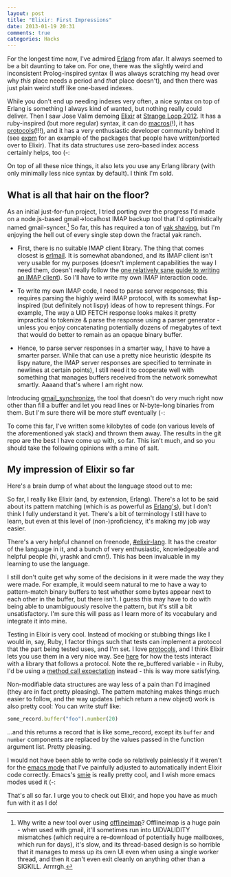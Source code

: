 ```yaml
---
layout: post
title: "Elixir: First Impressions"
date: 2013-01-19 20:31
comments: true
categories: Hacks
---
```

For the longest time now, I've admired
[Erlang](http://www.erlang.org/) from afar. It always seemed to be a
bit daunting to take on. For one, there was the slightly weird and
inconsistent Prolog-inspired syntax (I was always scratching my head
over why *this* place needs a period and *that* place doesn't), and
then there was just plain weird stuff like one-based indexes.

While you don't end up needing indexes very often, a nice syntax on
top of Erlang is something I always kind of wanted, but nothing really
could deliver. Then I saw Jose Valim demoing
[Elixir](http://elixir-lang.org/) at
[Strange Loop 2012](https://thestrangeloop.com/archive/2012). It has a
ruby-inspired (but more regular) syntax, it can do
[macros](http://elixir-lang.org/getting_started/5.html)(!), it has
[protocols](http://elixir-lang.org/getting_started/4.html)(!!!), and
it has a very enthusiastic developer community behind it (see
[expm](http://expm.co/) for an example of the packages that people
have written/ported over to Elixir). That its data structures use
zero-based index access certainly helps, too (-:

On top of all these nice things, it also lets you use any Erlang
library (with only minimally less nice syntax by default). I think I'm
sold.

## What is all that hair on the floor?

As an initial just-for-fun project, I tried porting over the progress
I'd made on a node.js-based gmail->localhost IMAP backup tool that I'd
optimistically named gmail-syncer.[^1] So far, this has required a ton
of
[yak shaving](http://projects.csail.mit.edu/gsb/old-archive/gsb-archive/gsb2000-02-11.html),
but I'm enjoying the hell out of every single step down the fractal
yak ranch.

* First, there is no suitable IMAP client library. The thing that
  comes closest is [erlmail](http://code.google.com/p/erlmail/). It is
  somewhat abandoned, and its IMAP client isn't very usable for my
  purposes (doesn't implement capabilities the way I need them,
  doesn't really follow the
  [one relatively sane guide to writing an IMAP client](http://dovecot.org/imap-client-coding-howto.html)). So
  I'll have to write my own IMAP interaction code.

* To write my own IMAP code, I need to parse server responses; this
  requires parsing the highly weird IMAP protocol, with its somewhat
  lisp-inspired (but definitely not lispy) ideas of how to represent
  things. For example, The way a UID FETCH response looks makes it
  pretty impractical to tokenize & parse the response using a parser
  generator - unless you enjoy concatenating potentially dozens of
  megabytes of text that would do better to remain as an opaque binary
  buffer.

* Hence, to parse server responses in a smarter way, I have to have a
  smarter parser. While that can use a pretty nice heuristic (despite
  its lispy nature, the IMAP server responses are specified to
  terminate in newlines at certain points), I still need it to
  cooperate well with something that manages buffers received from the
  network somewhat smartly. Aaaand that's where I am right now.

Introducing
[gmail_synchronize](https://github.com/antifuchs/gmail_synchronize),
the tool that doesn't do very much right now other than fill a buffer
and let you read lines or N-byte-long binaries from them. But I'm sure
there will be more stuff eventually (-:

To come this far, I've written some kilobytes of code (on various
levels of the aforementioned yak stack) and thrown them away. The
results in the git repo are the best I have come up with, so far. This
isn't much, and so you should take the following opinions with a mine
of salt.

## My impression of Elixir so far

Here's a brain dump of what about the language stood out to me:

So far, I really like Elixir (and, by extension, Erlang). There's a
lot to be said about its pattern matching (which is as powerful as
[Erlang's](http://learnyousomeerlang.com/syntax-in-functions)), but I
don't think I fully understand it yet. There's a bit of terminology I
still have to learn, but even at this level of (non-)proficiency, it's
making my job way easier.

There's a very helpful channel on freenode,
[#elixir-lang](irc://irc.freenode.net/#elixir-lang). It has the
creator of the language in it, and a bunch of very enthusiastic,
knowledgeable and helpful people (hi, yrashk and cmn!). This has been
invaluable in my learning to use the language.

I still don't quite get why some of the decisions in it were made the
way they were made. For example, it would seem natural to me to have a
way to pattern-match binary buffers to test whether some bytes appear
next to each other in the buffer, but there isn't. I guess this may
have to do with being able to unambiguously resolve the pattern, but
it's still a bit unsatisfactory. I'm sure this will pass as I learn
more of its vocabulary and integrate it into mine.

Testing in Elixir is very cool. Instead of mocking or stubbing things
like I would in, say, Ruby, I factor things such that tests can
implement a protocol that the part being tested uses, and I'm set. I
love
[protocols](http://www.amazon.com/Art-Metaobject-Protocol-Gregor-Kiczales/dp/0262610744),
and I think Elixir lets you use them in a very nice way. See
[here](https://github.com/antifuchs/gmail_synchronize/blob/77fbca779588a0d92f0a18395e4149ff309722df/test/network_test.exs#L8-L25)
for how the tests interact with a library that follows a
protocol. Note the re_buffered variable - in Ruby, I'd be using a
[method call expectation](http://gofreerange.com/mocha/docs/Mocha/Expectation.html#times-instance_method)
instead - this is way more satisfying.

Non-modifiable data structures are way less of a pain than I'd
imagined (they are in fact pretty pleasing). The pattern matching
makes things much easier to follow, and the way updates (which return
a new object) work is also pretty cool: You can write stuff like:
``` ruby
some_record.buffer("foo").number(20)
```
...and this returns a record that is like some_record, except its `buffer`
and `number` components are replaced by the values passed in the
function argument list. Pretty pleasing.

I would not have been able to write code so relatively painlessly if
it weren't for the
[emacs mode](https://github.com/antifuchs/elixir-mode) that I've
painfully adjusted to automatically indent Elixir code
correctly. Emacs's
[smie](http://www.gnu.org/software/emacs/manual/html_node/elisp/SMIE.html)
is really pretty cool, and I wish more emacs modes used it (-:

That's all so far. I urge you to check out Elixir, and hope you have
as much fun with it as I do!

[^1]: Why write a new tool over using [offlineimap](http://offlineimap.org/)? Offlineimap is a huge pain - when used with gmail, it'll sometimes run into UIDVALIDITY mismatches (which require a re-download of potentially huge mailboxes, which run for days), it's slow, and its thread-based design is so horrible that it manages to mess up its own UI even when using a single worker thread, and then it can't even exit cleanly on anything other than a SIGKILL. Arrrrgh.
